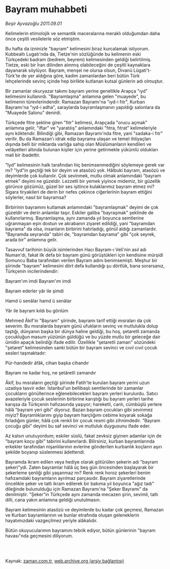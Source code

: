 # Bayram muhabbeti

*Beşir Ayvazoğlu 2011.09.01*

<td class="columnist-detail">
<p>Kelimelerin etimolojik ve semantik maceralarına meraklı olduğumdan daha önce çeşitli vesilelerle söz etmiştim.</p>
<p>
<div id="haberMetinDiv">
<p>Bu hafta da izninizle "bayram" kelimesini biraz kurcalamak istiyorum. Kubbealtı Lugatı'nda da, Tietze'nin sözlüğünde bu kelimenin eski Türkçedeki badram (bedrem, beyrem) kelimesinden geldiği belirtilmiş. Tietze, eski bir İran dilinden alınmış olabileceğini de çeşitli kaynaklara dayanarak söylüyor. Bayram, menşei ne olursa olsun, Divanü Lügati't-Türk'te de yer aldığına göre, kadim zamanlardan beri bütün Türk lehçelerinde sevinç içinde hep birlikte kutlanan kutsal günlerin adı olmuştur.
<p> Bir zamanlar okuryazar takımı bayram yerine genellikle Arapça "ıyd" kelimesini kullanırdı. "Bayramlaşma" anlamına gelen "muayede", bu kelimenin türevlerindendir. Ramazan Bayramı'na "ıyd-i fıtr", Kurban Bayramı'na "ıyd-i adha", saraylarda bayramlaşmanın yapıldığı salonlara da "Muayede Salonu" denirdi.
<p> Türkçede fitre şekline giren "fıtr" kelimesi, Arapçada "orucu açmak" anlamına gelir, "iftar" ve "yaratılış" anlamındaki "fıtra, fıtrat" kelimeleriyle aynı köktendir. Bilindiği gibi, Ramazan Bayramı'nda fitre, yani "sadaka-i fıtr" verilir. Bu da Ramazan'ı idrak edip bayrama ulaşan ve temel ihtiyaçları dışında belli bir miktarda varlığa sahip olan Müslümanların kendileri ve velâyetleri altında bulunan kişiler için yerine getirmekle yükümlü oldukları mali bir ibadettir.
<p> "Iyd" kelimesinin halk tarafından hiç benimsenmediğini söylemeye gerek var mı? "Iyd"in geçtiği tek bir deyim ve atasözü yok. Hâlbuki bayram, atasözü ve deyimlerde çok kullanılır. Çok sevinmek, mutlu olmak anlamındaki "bayram etmek" deyimi ne güzeldir. Lezzetli bir yemek yiyince midemiz, bir güzellik görünce gözümüz, güzel bir ses işitince kulaklarımız bayram etmez mi? Sigara tiryakileri de derin bir nefes çekince ciğerlerinin bayram ettiğini söylerler, nasıl bir bayramsa?
<p> Birbirinin bayramını kutlamak anlamındaki "bayramlaşmak" deyimi de çok güzeldir ve derin anlamlar taşır. Eskiler galiba "bayraşmak" şeklinde de kullanırlarmış. Bayramlaşma, aynı zamanda yıl boyunca semtlerine uğranmayan eşin dostun ve akrabanın ziyaret edildiği, yani "bayramdan bayrama" da olsa, insanların birbirini hatırladığı, gönül aldığı zamanlardır. "Bayramda seyranda" tabiri de, "bayramdan bayrama" gibi "çok seyrek, arada bir" anlamına gelir.
<p> Tasavvuf tarihinin büyük isimlerinden Hacı Bayram-ı Veli'nin asıl adı Numan'dı, fakat ilk defa bir bayram günü görüştükleri için kendisine mürşidi Somuncu Baba tarafından verilen Bayram adını benimsemişti. Meşhur bir şiirinde "bayram" kelimesini dört defa kullandığı şu dörtlük, bana sorarsanız, Türkçenin incilerindendir:
<p> Bayram'ım imdi Bayram'ım imdi
<p> Bayram ederler yâr ile şimdi
<p> Hamd ü senâlar hamd ü senâlar
<p> Yâr ile bayram kıldı bu gönlüm
<p> Mehmed Âkif'in "Bayram" şiirinde, bayramı tarif ettiği mısraları da çok severim. Bu mısralarda bayram günü ufukların sevinç ve mutlulukla dolup taştığı, dünyanın başka bir dünya haline geldiği, bu hoş, şetaretli zamanda çocukluğun masum yüzünün güldüğü ve bu yüzde mutlu bir geleceğe dair ümidin apaçık belirdiği ifade edilir. Özellikle "şetaretli zaman" sözündeki "şetaret" kelimesinden sanki bütün bir bayram sevinci ve cıvıl cıvıl çocuk sesleri taşmaktadır:
<p> Pür-handedir âfâk, cihan başka cihandır
<p> Bayram ne kadar hoş, ne şetâretli zamandır
<p> Âkif, bu mısraların geçtiği şiirinde Fatih'te kurulan bayram yerini uzun uzadıya tasvir eder. İstanbul'un bellibaşlı semtlerinde bir zamanlar çocukların gönüllerince eğlenebilecekleri bayram yerleri kurulurdu. Satıcı avazeleriyle çocuk seslerinin birbirine karıştığı bu bayram yerleri tarihe karışsa da Türkçenin hafızasında yaşıyor; hareketli, canlı, cümbüşlü yerlere hâlâ "bayram yeri gibi" diyoruz. Bazan bayram çocukları gibi sevinmez miyiz? Bayramlıklarımı giyip bayram harçlığımı cebime koyarak sokağa fırladığım günler, hâlâ çok renkli bir çocuk resmi gibi zihnimdedir. "Bayram çocuğu gibi" deyimi bu saf sevinci ve mutluluk duygusunu ifade eder.
<p> Az kalsın unutuyordum; eskiler süslü, fakat zevksiz giyinen adamlar için de "bayram koçu gibi" tabirini kullanırlardı. Bilirsiniz, kurban bayramlarında erkekler tarafından nişanlılarının evlerine gönderilen kurbanlık koçların aşırı şekilde boyanıp süslenmesi âdettendi.
<p> Bayramda ikram edilen veya hediye olarak götürülen şekerin adı "bayram şekeri"ydi. Zaten bayramlar hâlâ üç beş gün öncesinden başlayarak bir şekerleme şenliği gibi yaşanmaz mı? Renk renk horoz şekerleri benim hafızamdaki bayramların ayrılmaz parçasıdır. Bayram ziyaretlerinde öncelikle şeker ve tatlı ikram edilerek bir bakıma yıl boyunca "ağız tadı" dileğinde bulunulduğu için Ramazan Bayramı'na "Şeker Bayramı" da denilmiştir. "Şeker"in Türkçede aynı zamanda mecazen şirin, sevimli, tatlı dilli, cana yakın anlamına geldiği unutulmasın.
<p> Bayram kelimesinin atasözü ve deyimlerde bu kadar çok geçmesi, Ramazan ve Kurban bayramlarının ve bunlar etrafında oluşan geleneklerin hayatımızdaki vazgeçilmez yeriyle alâkalıdır.
<p> Bütün okuyucularımın bayramını tebrik ediyor, bütün günlerinin "bayram havası"nda geçmesini diliyorum. </p></p></p></p></p></p></p></p></p></p></p></p></p></p></p></p></p></p></div>
</p>


<p><br>
		 </br></p></td>

Kaynak: [zaman.com.tr](http://zaman.com.tr/yazar.do?yazino=1175165), [web.archive.org (arşiv bağlantısı)](http://web.archive.org/web/20111016160629/http://zaman.com.tr/yazar.do?yazino=1175165)
